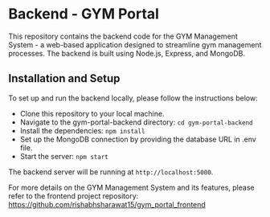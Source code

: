 # Backend - GYM Portal 
This repository contains the backend code for the GYM Management System - a web-based application designed to streamline gym management processes. The backend is built using Node.js, Express, and MongoDB.

## Installation and Setup
To set up and run the backend locally, please follow the instructions below:

- Clone this repository to your local machine.
- Navigate to the gym-portal-backend directory: `cd gym-portal-backend`
- Install the dependencies: `npm install`
- Set up the MongoDB connection by providing the database URL in .env file.
- Start the server: `npm start`

The backend server will be running at `http://localhost:5000`.

For more details on the GYM Management System and its features, please refer to the frontend project repository: https://github.com/rishabhsharawat15/gym_portal_frontend

